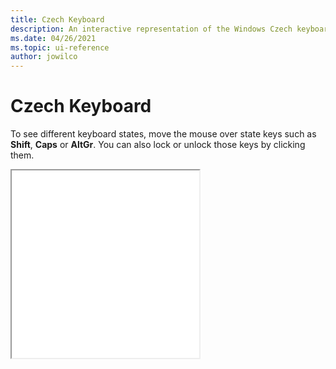 ```yaml
---
title: Czech Keyboard
description: An interactive representation of the Windows Czech keyboard. To see different keyboard states, click or move the mouse over the state keys.
ms.date: 04/26/2021
ms.topic: ui-reference
author: jowilco
---
```


# Czech Keyboard

To see different keyboard states, move the mouse over state keys such as **Shift**, **Caps** or **AltGr**. You can also lock or unlock those keys by clicking them.

<iframe src="kbdcz.html" height="300"></iframe>
